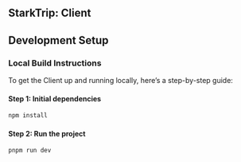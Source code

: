 ## StarkTrip: Client

## Development Setup

### Local Build Instructions

To get the Client up and running locally, here’s a step-by-step guide:

#### Step 1: Initial dependencies

```bash
npm install
```

#### Step 2: Run the project

```bash
pnpm run dev
```
